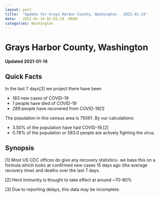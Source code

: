 ```yaml
---
layout: post
title:  "Update for Grays Harbor County, Washington - 2021-01-14"
date:   2021-01-14 01:01:29 -0600
categories: Washington
---
```


# Grays Harbor County, Washington
#### Updated 2021-01-14

## Quick Facts

In the last 7 days[3] we project there have been
- *183* new cases of COVID-19
- *1* people have died of COVID-19
- *289* people have recovered from COVID-19[1]

The population in this census area is 75061. By our calculations:
- 3.50% of the population have had COVID-19.[2]
- 0.78% of the population or 583.0 people are actively fighting the virus.

## Synopsis




[1] Most US CDC offices do give any recovery statistics- we base this on a formula which looks at confirmed new cases
15 days ago (the average recovery time) and deaths over the last 7 days.

[2] Herd Immunity is thought to take effect at around ~70-80%

[3] Due to reporting delays, this data may be incomplete.
 
    